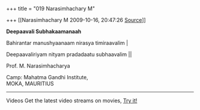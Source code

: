 +++
title = "019 Narasimhachary M"

+++
[[Narasimhachary M	2009-10-16, 20:47:26 [Source](https://groups.google.com/g/bvparishat/c/UDoGc9UjN-o)]]



  
  
 **Deepaavali Subhakaamanaah**  
  
  
 Bahirantar manushyaanaam nirasya timiraavalim \|  
  
 Deepaavaliriyam nityam pradadaatu subhaavalim \|\|  
  
  
 Prof. M. Narasimhacharya  
  
   Camp: Mahatma Gandhi Institute,  
 MOKA, MAURITIUS  
  
  

------------------------------------------------------------------------

Videos Get the latest video streams on movies, [Try it!](http://video.msn.com/?mkt=en-in)

